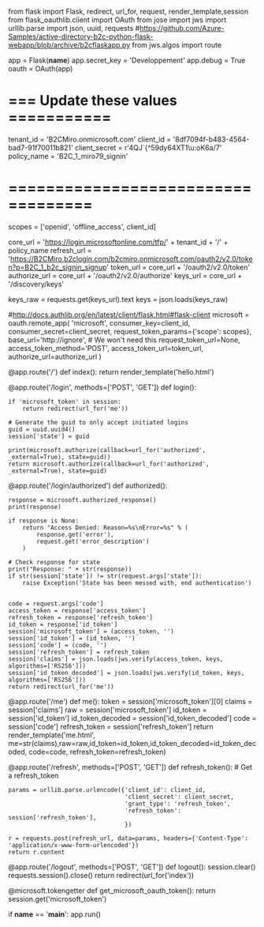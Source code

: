 from flask import Flask, redirect, url_for, request, render_template,session
from flask_oauthlib.client import OAuth
from jose import jws
import urllib.parse
import json, uuid, requests
#https://github.com/Azure-Samples/active-directory-b2c-python-flask-webapp/blob/archive/b2cflaskapp.py
from jws.algos import route

app = Flask(__name__)
app.secret_key = 'Developpement'
app.debug = True
oauth = OAuth(app)

# === Update these values ===========
tenant_id = 'B2CMiro.onmicrosoft.com'
client_id = '8df7094f-b483-4564-bad7-91f70011b821'
client_secret = r'4QJ`{^59dy64XT1\u:oK6a/7'
policy_name = 'B2C_1_miro79_signin'
# ===================================
scopes = ['openid', 'offline_access', client_id]



core_url = 'https://login.microsoftonline.com/tfp/' + tenant_id + '/' + policy_name
refresh_url = 'https://B2CMiro.b2clogin.com/b2cmiro.onmicrosoft.com/oauth2/v2.0/token?p=B2C_1_b2c_signin_signup'
token_url = core_url + '/oauth2/v2.0/token'
authorize_url = core_url + '/oauth2/v2.0/authorize'
keys_url = core_url + '/discovery/keys'

keys_raw = requests.get(keys_url).text
keys = json.loads(keys_raw)

#http://docs.authlib.org/en/latest/client/flask.html#flask-client
microsoft = oauth.remote_app(
    'microsoft',
    consumer_key=client_id,
    consumer_secret=client_secret,
    request_token_params={'scope': scopes},
    base_url='http://ignore',  # We won't need this
    request_token_url=None,
    access_token_method='POST',
    access_token_url=token_url,
    authorize_url=authorize_url
)

@app.route('/')
def index():
	return render_template('hello.html')


@app.route('/login', methods=['POST', 'GET'])
def login():
    
    if 'microsoft_token' in session:
        return redirect(url_for('me'))

    # Generate the guid to only accept initiated logins
    guid = uuid.uuid4()
    session['state'] = guid

    print(microsoft.authorize(callback=url_for('authorized', _external=True), state=guid))
    return microsoft.authorize(callback=url_for('authorized', _external=True), state=guid)

@app.route('/login/authorized')
def authorized():
    
    response = microsoft.authorized_response()
    print(response)

    if response is None:
        return "Access Denied: Reason=%s\nError=%s" % (
            response.get('error'),
            request.get('error_description')
        )

    # Check response for state
    print("Response: " + str(response))
    if str(session['state']) != str(request.args['state']):
        raise Exception('State has been messed with, end authentication')

    
    code = request.args['code']
    access_token = response['access_token']
    refresh_token = response['refresh_token']
    id_token = response['id_token']
    session['microsoft_token'] = (access_token, '')
    session['id_token'] = (id_token, '')
    session['code'] = (code, '')
    session['refresh_token'] = refresh_token
    session['claims'] = json.loads(jws.verify(access_token, keys, algorithms=['RS256']))
    session['id_token_decoded'] = json.loads(jws.verify(id_token, keys, algorithms=['RS256']))
    return redirect(url_for('me'))


@app.route('/me')
def me():
    token = session['microsoft_token'][0]
    claims = session['claims']
    raw = session['microsoft_token']
    id_token = session['id_token']
    id_token_decoded = session['id_token_decoded']
    code = session['code']
    refresh_token = session['refresh_token']
    return render_template('me.html', me=str(claims),raw=raw,id_token=id_token,id_token_decoded=id_token_decoded, code=code,
                           refresh_token=refresh_token)


@app.route('/refresh', methods=['POST', 'GET'])
def refresh_token():
    # Get a refresh_token

    params = urllib.parse.urlencode({'client_id': client_id,
                                     'client_secret': client_secret,
                                     'grant_type': 'refresh_token',
                                     'refresh_token': session['refresh_token'],
                                     })

    r = requests.post(refresh_url, data=params, headers={'Content-Type': 'application/x-www-form-urlencoded'})
    return r.content


@app.route('/logout', methods=['POST', 'GET'])
def logout():
    session.clear()
    requests.session().close()
    return redirect(url_for('index'))

@microsoft.tokengetter
def get_microsoft_oauth_token():
    return session.get('microsoft_token')

if __name__ == '__main__':
    app.run()
